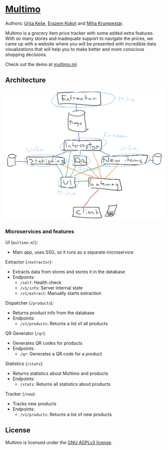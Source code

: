 # [Multimo](https://multimo.ml)

Authors: [Urša Keše](https://github.com/ukese),
[Erazem Kokot](https://github.com/erazemk) and
[Miha Krumpestar](https://github.com/mk2376).

Multimo is a grocery item price tracker with some added extra features.
With so many stores and inadequate support to navigate the prices,
we came up with a website where you will be presented with incredible
data visualizations that will help you to make better and more conscious
shopping decisions.

Check out the demo at [multimo.ml](https://multimo.ml).


## Architecture

![Multimo Architecture](res/multimo-architecture.png)

### Microservices and features

UI (`multimo.ml`):
- Main app, uses SSG, so it runs as a separate microservice

Extractor (`/extractor`):
- Extracts data from stores and stores it in the database
- Endpoints:
  - `/self`: Health check
  - `/v1/info`: Server internal state
  - `/v1/extract`: Manually starts extraction

Dispatcher (`/products`):
- Returns product info from the database
- Endpoints:
  - `/v1/products`: Returns a list of all products

QR Generator (`/qr`):
- Generates QR codes for products
- Endpoints:
  - `/qr`: Generates a QR code for a product

Statistics (`/stats`):
- Returns statistics about Multimo and products
- Endpoints:
  - `/stats`: Returns all statistics about products

Tracker (`/new`):
- Tracks new products
- Endpoints:
  - `/v1/products`: Returns a list of new products

## License

Multimo is licensed under the [GNU AGPLv3 license](LICENSE).
